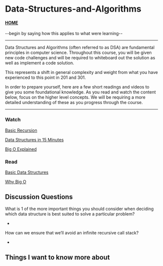 # Data-Structures-and-Algorithms

#### [HOME](https://cesarderio.github.io/reading-notes/)

--begin by saying how this applies to what were learning--

------------------------------------------------------------------------------
Data Structures and Algorithms (often referred to as DSA) are fundamental principles in computer science. Throughout this course, you will be given new code challenges and will be required to whiteboard out the solution as well as implement a code solution.

This represents a shift in general complexity and weight from what you have experienced to this point in 201 and 301.

In order to prepare yourself, here are a few short readings and videos to give you some foundational knowledge. As you read and watch the content below, focus on the higher level concepts. We will be requiring a more detailed understanding of these as you progress through the course.

------------------------------------------------------------------------------

### Watch

[Basic Recursion](https://www.youtube.com/watch?v=vPEJSJMg4jY)

[Data Structures in 15 Minutes](https://www.youtube.com/watch?v=sVxBVvlnJsM)

[Big O Explained](https://www.youtube.com/watch?v=v4cd1O4zkGw)

### Read

[Basic Data Structures](https://towardsdatascience.com/8-common-data-structures-every-programmer-must-know-171acf6a1a42)

[Why Big O](https://triplebyte.com/blog/why-you-should-learn-big-o-and-stop-hacking-your-way-through-algorithms)

## Discussion Questions

What is 1 of the more important things you should consider when deciding which data structure is best suited to solve a particular problem?

*

How can we ensure that we’ll avoid an infinite recursive call stack?

*

## Things I want to know more about
